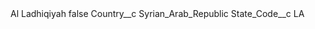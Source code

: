 <?xml version="1.0" encoding="UTF-8"?>
<CustomMetadata xmlns="http://soap.sforce.com/2006/04/metadata" xmlns:xsi="http://www.w3.org/2001/XMLSchema-instance" xmlns:xsd="http://www.w3.org/2001/XMLSchema">
    <label>Al Ladhiqiyah</label>
    <protected>false</protected>
    <values>
        <field>Country__c</field>
        <value xsi:type="xsd:string">Syrian_Arab_Republic</value>
    </values>
    <values>
        <field>State_Code__c</field>
        <value xsi:type="xsd:string">LA</value>
    </values>
</CustomMetadata>
